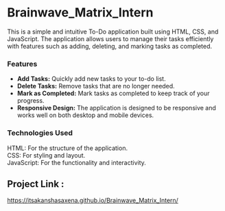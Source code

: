 # Brainwave_Matrix_Intern

This is a simple and intuitive To-Do application built using HTML, CSS, and JavaScript. The application allows users to manage their tasks efficiently with features such as adding, deleting, and marking tasks as completed.

### Features

- **Add Tasks:** Quickly add new tasks to your to-do list.<br>
- **Delete Tasks:** Remove tasks that are no longer needed.<br>
- **Mark as Completed:** Mark tasks as completed to keep track of your progress.<br>
- **Responsive Design:** The application is designed to be responsive and works well on both desktop and mobile devices.

### Technologies Used
HTML: For the structure of the application.<br>
CSS: For styling and layout.<br>
JavaScript: For the functionality and interactivity.

## Project Link : 

https://itsakanshasaxena.github.io/Brainwave_Matrix_Intern/




